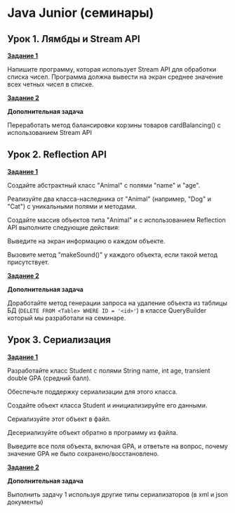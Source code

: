 # Java Junior (семинары)

## Урок 1. Лямбды и Stream API

**[Задание 1](https://github.com/ivvi04/JavaJunior/tree/master/src/main/java/ru/lakeevda/lesson1/task1)**

Напишите программу, которая использует Stream API для обработки списка чисел. 
Программа должна вывести на экран среднее значение всех четных чисел в списке.

**[Задание 2](https://github.com/ivvi04/JavaJunior/tree/master/src/main/java/ru/lakeevda/lesson1/task2)**

**Дополнительная задача**

Переработать метод балансировки корзины товаров cardBalancing() с использованием Stream API

## Урок 2. Reflection API

**[Задание 1](https://github.com/ivvi04/JavaJunior/tree/master/src/main/java/ru/lakeevda/lesson2/task1)**

Создайте абстрактный класс "Animal" с полями "name" и "age".

Реализуйте два класса-наследника от "Animal" (например, "Dog" и "Cat") с уникальными полями и методами.

Создайте массив объектов типа "Animal" и с использованием Reflection API выполните следующие действия:

Выведите на экран информацию о каждом объекте.

Вызовите метод "makeSound()" у каждого объекта, если такой метод присутствует.

**[Задание 2](https://github.com/ivvi04/JavaJunior/tree/master/src/main/java/ru/lakeevda/lesson2/task2)**

**Дополнительная задача**

Доработайте метод генерации запроса на удаление объекта из таблицы БД (`DELETE FROM <Table> WHERE ID = '<id>'`)
в классе QueryBuilder который мы разработали на семинаре.

## Урок 3. Сериализация

**[Задание 1](https://github.com/ivvi04/JavaJunior/tree/master/src/main/java/ru/lakeevda/lesson3/task1)**

Разработайте класс Student с полями String name, int age, transient double GPA (средний балл).

Обеспечьте поддержку сериализации для этого класса.

Создайте объект класса Student и инициализируйте его данными.

Сериализуйте этот объект в файл.

Десериализуйте объект обратно в программу из файла.

Выведите все поля объекта, включая GPA, и ответьте на вопрос, почему значение GPA не было сохранено/восстановлено.

**[Задание 2](https://github.com/ivvi04/JavaJunior/tree/master/src/main/java/ru/lakeevda/lesson3/task2)**

**Дополнительная задача**

Выполнить задачу 1 используя другие типы сериализаторов (в xml и json документы)